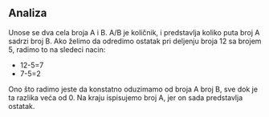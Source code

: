 ## Analiza
Unose se dva cela broja A i B. A/B je količnik, i predstavlja koliko puta broj A sadrzi broj B. Ako želimo da odredimo ostatak pri deljenju broja 12 sa brojem 5, radimo to na sledeci nacin:
* 12-5=7
* 7-5=2

Ono što radimo jeste da konstatno oduzimamo od broja A broj B, sve dok je ta razlika veća od 0. Na kraju ispisujemo broj A, jer on sada predstavlja ostatak.
